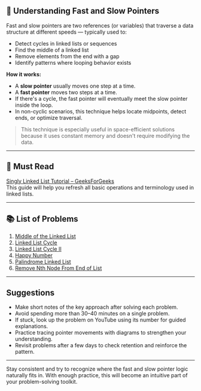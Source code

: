## 📖 Understanding Fast and Slow Pointers

Fast and slow pointers are two references (or variables) that traverse a data structure at different speeds — typically used to:

- Detect cycles in linked lists or sequences
- Find the middle of a linked list
- Remove elements from the end with a gap
- Identify patterns where looping behavior exists

**How it works:**

- A **slow pointer** usually moves one step at a time.
- A **fast pointer** moves two steps at a time.
- If there's a cycle, the fast pointer will eventually meet the slow pointer inside the loop.
- In non-cyclic scenarios, this technique helps locate midpoints, detect ends, or optimize traversal.

> This technique is especially useful in space-efficient solutions because it uses constant memory and doesn't require modifying the data.

---

## 📘 Must Read

[Singly Linked List Tutorial – GeeksForGeeks](https://www.geeksforgeeks.org/dsa/singly-linked-list-tutorial/)  
This guide will help you refresh all basic operations and terminology used in linked lists.

---

## 📚 List of Problems

1. [Middle of the Linked List](https://leetcode.com/problems/middle-of-the-linked-list/)  
2. [Linked List Cycle](https://leetcode.com/problems/linked-list-cycle/)  
3. [Linked List Cycle II](https://leetcode.com/problems/linked-list-cycle-ii/)  
4. [Happy Number](https://leetcode.com/problems/happy-number/)  
5. [Palindrome Linked List](https://leetcode.com/problems/palindrome-linked-list/)  
6. [Remove Nth Node From End of List](https://leetcode.com/problems/remove-nth-node-from-end-of-list/)

---

## Suggestions

- Make short notes of the key approach after solving each problem.  
- Avoid spending more than 30–40 minutes on a single problem.  
- If stuck, look up the problem on YouTube using its number for guided explanations.  
- Practice tracing pointer movements with diagrams to strengthen your understanding.  
- Revisit problems after a few days to check retention and reinforce the pattern.

---

Stay consistent and try to recognize where the fast and slow pointer logic naturally fits in. With enough practice, this will become an intuitive part of your problem-solving toolkit.
